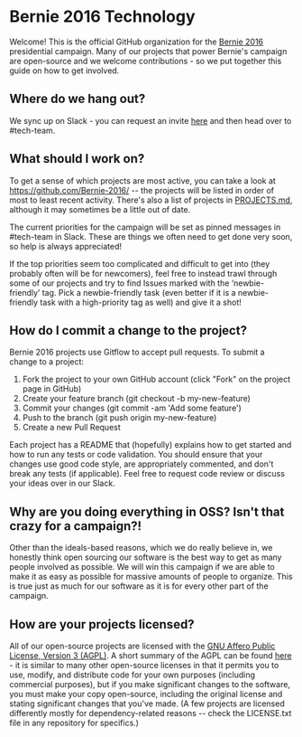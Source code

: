 # Bernie 2016 Technology

Welcome! This is the official GitHub organization for the [Bernie 2016](https://berniesanders.com/) presidential campaign. Many of our projects that power Bernie's campaign are open-source and we welcome contributions - so we put together this guide on how to get involved.

## Where do we hang out?

We sync up on Slack - you can request an invite [here](http://organize.berniesanders.com/slack/berniebuilders/) and then head over to #tech-team.

## What should I work on?

To get a sense of which projects are most active, you can take a look at https://github.com/Bernie-2016/ -- the projects will be listed in order of most to least recent activity. There's also a list of projects in [PROJECTS.md](https://github.com/Bernie-2016/Info/blob/master/PROJECTS.md), although it may sometimes be a little out of date.

The current priorities for the campaign will be set as pinned messages in #tech-team in Slack.  These are things we often need to get done very soon, so help is always appreciated!

If the top priorities seem too complicated and difficult to get into (they probably often will be for newcomers), feel free to instead trawl through some of our projects and try to find Issues marked with the ‘newbie-friendly’ tag.  Pick a newbie-friendly task (even better if it is a newbie-friendly task with a high-priority tag as well) and give it a shot!

## How do I commit a change to the project?

Bernie 2016 projects use Gitflow to accept pull requests. To submit a change to a project:

1. Fork the project to your own GitHub account (click "Fork" on the project page in GitHub)
2. Create your feature branch (git checkout -b my-new-feature)
3. Commit your changes (git commit -am 'Add some feature')
4. Push to the branch (git push origin my-new-feature)
5. Create a new Pull Request

Each project has a README that (hopefully) explains how to get started and how to run any tests or code validation. You should ensure that your changes use good code style, are appropriately commented, and don't break any tests (if applicable). Feel free to request code review or discuss your ideas over in our Slack.

## Why are you doing everything in OSS? Isn't that crazy for a campaign?!

Other than the ideals-based reasons, which we do really believe in, we honestly think open sourcing our software is the best way to get as many people involved as possible. We will win this campaign if we are able to make it as easy as possible for massive amounts of people to organize. This is true just as much for our software as it is for every other part of the campaign.

## How are your projects licensed?

All of our open-source projects are licensed with the [GNU Affero Public License, Version 3 (AGPL)](http://www.gnu.org/licenses/agpl-3.0.en.html). A short summary of the AGPL can be found [here](https://tldrlegal.com/license/gnu-affero-general-public-license-v3-(agpl-3.0)) - it is similar to many other open-source licenses in that it permits you to use, modify, and distribute code for your own purposes (including commercial purposes), but if you make significant changes to the software, you must make your copy open-source, including the original license and stating significant changes that you've made. (A few projects are licensed differently mostly for dependency-related reasons -- check the LICENSE.txt file in any repository for specifics.)
